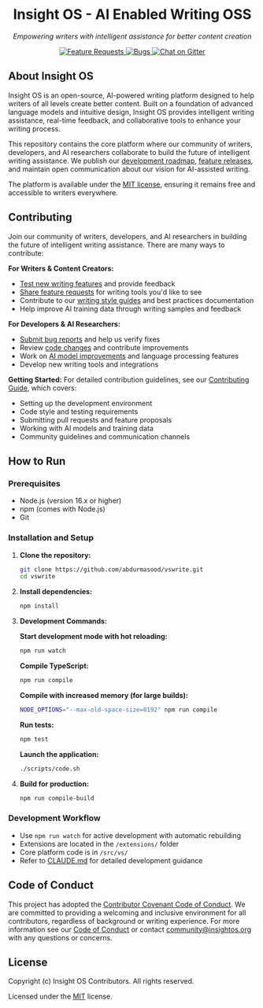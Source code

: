 <h1 align="center">Insight OS - AI Enabled Writing OSS</h1>

<p align="center"><em>Empowering writers with intelligent assistance for better content creation</em></p>

<p align="center">
  <a href="https://github.com/abdurmasood/vswrite/issues?q=is%3Aopen+is%3Aissue+label%3Afeature-request+sort%3Areactions-%2B1-desc">
    <img alt="Feature Requests" src="https://img.shields.io/github/issues/abdurmasood/vswrite/feature-request.svg">
  </a>
  <a href="https://github.com/abdurmasood/vswrite/issues?utf8=✓&q=is%3Aissue+is%3Aopen+label%3Abug">
    <img alt="Bugs" src="https://img.shields.io/github/issues/abdurmasood/vswrite/bug.svg">
  </a>
  <a href="https://gitter.im/abdurmasood/vswrite">
    <img alt="Chat on Gitter" src="https://img.shields.io/badge/chat-on%20gitter-yellow.svg">
  </a>
</p>

## About Insight OS

Insight OS is an open-source, AI-powered writing platform designed to help writers of all levels create better content. Built on a foundation of advanced language models and intuitive design, Insight OS provides intelligent writing assistance, real-time feedback, and collaborative tools to enhance your writing process.

This repository contains the core platform where our community of writers, developers, and AI researchers collaborate to build the future of intelligent writing assistance. We publish our [development roadmap](https://github.com/abdurmasood/vswrite/wiki/Roadmap), [feature releases](https://github.com/abdurmasood/vswrite/releases), and maintain open communication about our vision for AI-assisted writing.

The platform is available under the [MIT license](LICENSE.txt), ensuring it remains free and accessible to writers everywhere.


## Contributing

Join our community of writers, developers, and AI researchers in building the future of intelligent writing assistance. There are many ways to contribute:

**For Writers & Content Creators:**
* [Test new writing features](https://github.com/abdurmasood/vswrite/issues?q=is%3Aopen+is%3Aissue+label%3Atesting) and provide feedback
* [Share feature requests](https://github.com/abdurmasood/vswrite/issues/new?template=feature_request.md) for writing tools you'd like to see
* Contribute to our [writing style guides](https://github.com/abdurmasood/vswrite/wiki/Style-Guides) and best practices documentation
* Help improve AI training data through writing samples and feedback

**For Developers & AI Researchers:**
* [Submit bug reports](https://github.com/abdurmasood/vswrite/issues/new?template=bug_report.md) and help us verify fixes
* Review [code changes](https://github.com/abdurmasood/vswrite/pulls) and contribute improvements
* Work on [AI model improvements](https://github.com/abdurmasood/vswrite/wiki/AI-Models) and language processing features
* Develop new writing tools and integrations

**Getting Started:**
For detailed contribution guidelines, see our [Contributing Guide](CONTRIBUTING.md), which covers:
* Setting up the development environment
* Code style and testing requirements  
* Submitting pull requests and feature proposals
* Working with AI models and training data
* Community guidelines and communication channels

## How to Run

### Prerequisites
- Node.js (version 16.x or higher)
- npm (comes with Node.js)
- Git

### Installation and Setup

1. **Clone the repository:**
   ```bash
   git clone https://github.com/abdurmasood/vswrite.git
   cd vswrite
   ```

2. **Install dependencies:**
   ```bash
   npm install
   ```

3. **Development Commands:**

   **Start development mode with hot reloading:**
   ```bash
   npm run watch
   ```

   **Compile TypeScript:**
   ```bash
   npm run compile
   ```
   
   **Compile with increased memory (for large builds):**
   ```bash
   NODE_OPTIONS="--max-old-space-size=8192" npm run compile
   ```

   **Run tests:**
   ```bash
   npm test
   ```

   **Launch the application:**
   ```bash
   ./scripts/code.sh
   ```

4. **Build for production:**
   ```bash
   npm run compile-build
   ```

### Development Workflow

- Use `npm run watch` for active development with automatic rebuilding
- Extensions are located in the `/extensions/` folder
- Core platform code is in `/src/vs/`
- Refer to [CLAUDE.md](CLAUDE.md) for detailed development guidance

## Code of Conduct

This project has adopted the [Contributor Covenant Code of Conduct](https://www.contributor-covenant.org/version/2/1/code_of_conduct/). We are committed to providing a welcoming and inclusive environment for all contributors, regardless of background or writing experience. For more information see our [Code of Conduct](CODE_OF_CONDUCT.md) or contact [community@insightos.org](mailto:community@insightos.org) with any questions or concerns.

## License

Copyright (c) Insight OS Contributors. All rights reserved.

Licensed under the [MIT](LICENSE.txt) license.
